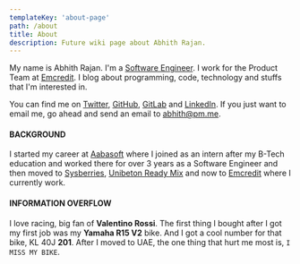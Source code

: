 ```yaml
---
templateKey: 'about-page'
path: /about
title: About
description: Future wiki page about Abhith Rajan.
---
```


My name is Abhith Rajan. I'm a [Software Engineer](https://github.com/abhith). I work for the Product Team at [Emcredit](https://www.emcredit.com/). I blog about programming, code, technology and stuffs that I'm interested in.

You can find me on [Twitter](https://twitter.com/abhithrajan), [GitHub](https://github.com/Abhith), [GitLab](https://gitlab.com/abhith) and [LinkedIn](https://www.linkedin.com/in/abhithrajan/). If you just want to email me, go ahead and send an email to [abhith@pm.me](mailto:abhith@pm.me).

#### BACKGROUND

I started my career at [Aabasoft](http://aabasoft.com) where I joined as an intern after my B-Tech education and worked there for over 3 years as a Software Engineer and then moved to [Sysberries](http://sysberries.com), [Unibeton Ready Mix](http://www.unibetonrm.com/en-gl/home) and now to  [Emcredit](https://www.emcredit.com/) where I currently work.

#### INFORMATION OVERFLOW

I love racing, big fan of **Valentino Rossi**. The first thing I bought after I got my first job was my **Yamaha R15 V2** bike. And I got a cool number for that bike, KL 40J **201**. After I moved to UAE, the one thing that hurt me most is, `I MISS MY BIKE`.
